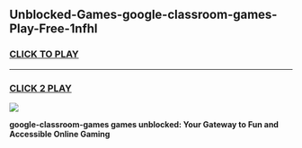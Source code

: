 
## Unblocked-Games-google-classroom-games-Play-Free-1nfhl
<h3>
<a href="https://premium76.site?title=google-classroom-games&ref=24M">CLICK TO PLAY</a></h3>
<hr>

<h3>
<a href="https://premium76.site?title=google-classroom-games&ref=24M">CLICK 2 PLAY</a>
  
</h3>

<a href="https://premium76.site?title=google-classroom-games&ref=24M"><img src="https://clearcache.store/games.png"></a>


**google-classroom-games games unblocked: Your Gateway to Fun and Accessible Online Gaming**
